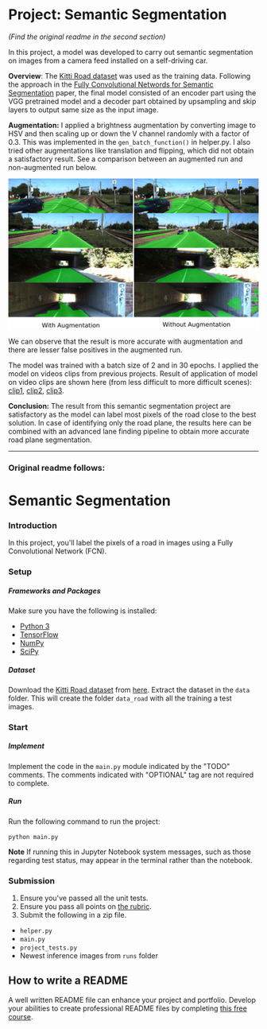 # Project: Semantic Segmentation
*(Find the original readme in the second section)*

In this project, a model was developed to carry out semantic segmentation on images from a camera feed installed on a self-driving car. 

**Overview**: The [Kitti Road dataset](http://www.cvlibs.net/datasets/kitti/eval_road.php) was used as the training data. Following the approach in the [Fully Convolutional Networds for Semantic Segmentation](https://arxiv.org/pdf/1605.06211.pdf) paper, the final model consisted of an encoder part using the VGG pretrained model and a decoder part obtained by upsampling and skip layers to output same size as the input image.

**Augmentation:** I applied a brightness augmentation by converting image to HSV and then scaling up or down the V channel randomly with a factor of 0.3. This was implemented in the `gen_batch_function()` in helper.py. I also tried other augmentations like translation and flipping, which did not obtain a satisfactory result.
See a comparison between an augmented run and non-augmented run below.

[image1]: ./images/sem_seg.png "Comparison of results between an augmented run and non-augmented run below"
![alt text][image1]

We can observe that the result is more accurate with augmentation and there are lesser false positives in the augmented run.

The model was trained with a batch size of 2 and in 30 epochs. I applied the model on videos clips from previous projects. Result of application of model on video clips are shown here (from less difficult to more difficult scenes): [clip1](), [clip2](), [clip3](). 

**Conclusion:**
The result from this semantic segmentation project are satisfactory as the model can label most pixels of the road close to the best solution. In case of identifying only the road plane, the results here can be combined with an advanced lane finding pipeline to obtain more accurate road plane segmentation.


---
### Original readme follows:

# Semantic Segmentation

### Introduction
In this project, you'll label the pixels of a road in images using a Fully Convolutional Network (FCN).

### Setup
##### Frameworks and Packages
Make sure you have the following is installed:
 - [Python 3](https://www.python.org/)
 - [TensorFlow](https://www.tensorflow.org/)
 - [NumPy](http://www.numpy.org/)
 - [SciPy](https://www.scipy.org/)
##### Dataset
Download the [Kitti Road dataset](http://www.cvlibs.net/datasets/kitti/eval_road.php) from [here](http://www.cvlibs.net/download.php?file=data_road.zip).  Extract the dataset in the `data` folder.  This will create the folder `data_road` with all the training a test images.

### Start
##### Implement
Implement the code in the `main.py` module indicated by the "TODO" comments.
The comments indicated with "OPTIONAL" tag are not required to complete.
##### Run
Run the following command to run the project:
```
python main.py
```
**Note** If running this in Jupyter Notebook system messages, such as those regarding test status, may appear in the terminal rather than the notebook.

### Submission
1. Ensure you've passed all the unit tests.
2. Ensure you pass all points on [the rubric](https://review.udacity.com/#!/rubrics/989/view).
3. Submit the following in a zip file.
 - `helper.py`
 - `main.py`
 - `project_tests.py`
 - Newest inference images from `runs` folder
 
 ## How to write a README
A well written README file can enhance your project and portfolio.  Develop your abilities to create professional README files by completing [this free course](https://www.udacity.com/course/writing-readmes--ud777).
